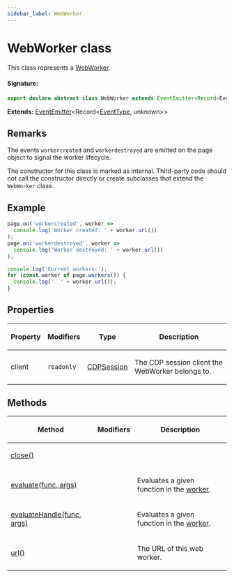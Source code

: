 ```yaml
---
sidebar_label: WebWorker
---
```


# WebWorker class

This class represents a [WebWorker](https://developer.mozilla.org/en-US/docs/Web/API/Web_Workers_API).

#### Signature:

```typescript
export declare abstract class WebWorker extends EventEmitter<Record<EventType, unknown>>
```

**Extends:** [EventEmitter](./puppeteer.eventemitter.md)&lt;Record&lt;[EventType](./puppeteer.eventtype.md), unknown&gt;&gt;

## Remarks

The events `workercreated` and `workerdestroyed` are emitted on the page object to signal the worker lifecycle.

The constructor for this class is marked as internal. Third-party code should not call the constructor directly or create subclasses that extend the `WebWorker` class.

## Example

```ts
page.on('workercreated', worker =>
  console.log('Worker created: ' + worker.url())
);
page.on('workerdestroyed', worker =>
  console.log('Worker destroyed: ' + worker.url())
);

console.log('Current workers:');
for (const worker of page.workers()) {
  console.log('  ' + worker.url());
}
```

## Properties

<table><thead><tr><th>

Property

</th><th>

Modifiers

</th><th>

Type

</th><th>

Description

</th></tr></thead>
<tbody><tr><td>

client

</td><td>

`readonly`

</td><td>

[CDPSession](./puppeteer.cdpsession.md)

</td><td>

The CDP session client the WebWorker belongs to.

</td></tr>
</tbody></table>

## Methods

<table><thead><tr><th>

Method

</th><th>

Modifiers

</th><th>

Description

</th></tr></thead>
<tbody><tr><td>

[close()](./puppeteer.webworker.close.md)

</td><td>

</td><td>

</td></tr>
<tr><td>

[evaluate(func, args)](./puppeteer.webworker.evaluate.md)

</td><td>

</td><td>

Evaluates a given function in the [worker](./puppeteer.webworker.md).

</td></tr>
<tr><td>

[evaluateHandle(func, args)](./puppeteer.webworker.evaluatehandle.md)

</td><td>

</td><td>

Evaluates a given function in the [worker](./puppeteer.webworker.md).

</td></tr>
<tr><td>

[url()](./puppeteer.webworker.url.md)

</td><td>

</td><td>

The URL of this web worker.

</td></tr>
</tbody></table>
